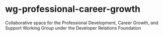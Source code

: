# wg-professional-career-growth
Collaborative space for the Professional Development, Career Growth, and Support Working Group under the Developer Relations Foundation 
